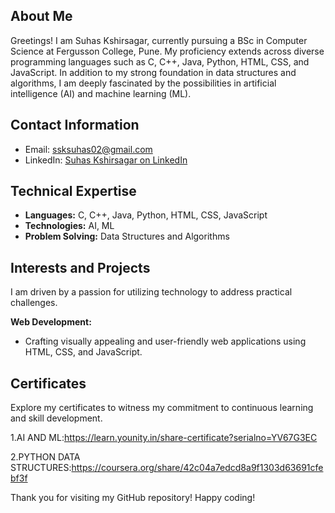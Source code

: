 ## About Me

Greetings! I am Suhas Kshirsagar, currently pursuing a BSc in Computer Science at Fergusson College, Pune. My proficiency extends across diverse programming languages such as C, C++, Java, Python, HTML, CSS, and JavaScript. In addition to my strong foundation in data structures and algorithms, I am deeply fascinated by the possibilities in artificial intelligence (AI) and machine learning (ML).

## Contact Information

- Email: ssksuhas02@gmail.com
- LinkedIn: [Suhas Kshirsagar on LinkedIn](https://www.linkedin.com/in/suhas-kshirsagar-778682274/)

## Technical Expertise

- **Languages:** C, C++, Java, Python, HTML, CSS, JavaScript
- **Technologies:** AI, ML
- **Problem Solving:** Data Structures and Algorithms

## Interests and Projects

I am driven by a passion for utilizing technology to address practical challenges.

   **Web Development:**
   - Crafting visually appealing and user-friendly web applications using HTML, CSS, and JavaScript.

## Certificates

Explore my certificates to witness my commitment to continuous learning and skill development.

1.AI AND ML:https://learn.younity.in/share-certificate?serialno=YV67G3EC

2.PYTHON DATA STRUCTURES:https://coursera.org/share/42c04a7edcd8a9f1303d63691cfebf3f


Thank you for visiting my GitHub repository! Happy coding!
